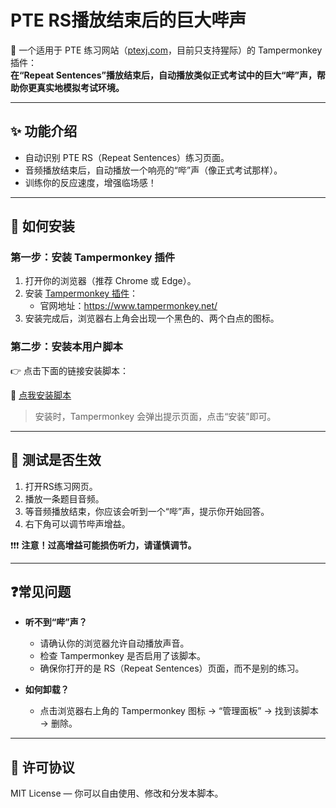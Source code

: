 # PTE RS播放结束后的巨大哔声

📢 一个适用于 PTE 练习网站（[ptexj.com](https://www.ptexj.com)，目前只支持猩际）的 Tampermonkey 插件：  
**在“Repeat Sentences”播放结束后，自动播放类似正式考试中的巨大“哔”声，帮助你更真实地模拟考试环境。**

---

## ✨ 功能介绍

- 自动识别 PTE RS（Repeat Sentences）练习页面。
- 音频播放结束后，自动播放一个响亮的“哔”声（像正式考试那样）。
- 训练你的反应速度，增强临场感！

---

## 🚀 如何安装

### 第一步：安装 Tampermonkey 插件

1. 打开你的浏览器（推荐 Chrome 或 Edge）。
2. 安装 [Tampermonkey 插件](https://www.tampermonkey.net/)：
   - 官网地址：https://www.tampermonkey.net/
3. 安装完成后，浏览器右上角会出现一个黑色的、两个白点的图标。

### 第二步：安装本用户脚本

👉 点击下面的链接安装脚本：

🔗 [点我安装脚本](https://raw.githubusercontent.com/eleflea/pte-sharp-bleep/main/pte-sharp-bleep.user.js)

> 安装时，Tampermonkey 会弹出提示页面，点击“安装”即可。

---

## 🧪 测试是否生效

1. 打开RS练习网页。
2. 播放一条题目音频。
3. 等音频播放结束，你应该会听到一个“哔”声，提示你开始回答。
4. 右下角可以调节哔声增益。

❗❗❗ **注意！过高增益可能损伤听力，请谨慎调节。**

---

## ❓常见问题

- **听不到“哔”声？**
  - 请确认你的浏览器允许自动播放声音。
  - 检查 Tampermonkey 是否启用了该脚本。
  - 确保你打开的是 RS（Repeat Sentences）页面，而不是别的练习。

- **如何卸载？**
  - 点击浏览器右上角的 Tampermonkey 图标 → “管理面板” → 找到该脚本 → 删除。

---

## 📜 许可协议

MIT License — 你可以自由使用、修改和分发本脚本。

